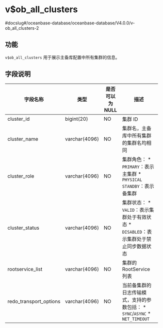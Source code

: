 v$ob_all_clusters 
======================================
#docslug#/oceanbase-database/oceanbase-database/V4.0.0/v-ob_all_clusters-2


功能 
-----------------------

`v$ob_all_clusters` 用于展示主备库配置中所有集群的信息。

字段说明 
-------------------------



|          字段名称          |      类型       | 是否可以为 NULL |                                                                               描述                                                                               |
|------------------------|---------------|------------|----------------------------------------------------------------------------------------------------------------------------------------------------------------|
| cluster_id             | bigint(20)    | NO         | 集群 ID                                                                                                                                                          |
| cluster_name           | varchar(4096) | NO         | 集群名，主备库中所有集群的集群名均相同                                                                                                                                            |
| cluster_role           | varchar(4096) | NO         | 集群角色： * `PRIMARY`：表示主集群   * `PHYSICAL STANDBY`：表示备集群        |
| cluster_status         | varchar(4096) | NO         | 集群状态： * `VALID`：表示集群处于有效状态   * `DISABLED`：表示集群处于禁止同步数据状态    |
| rootservice_list       | varchar(4096) | NO         | 集群的 RootService 列表                                                                                                                                             |
| redo_transport_options | varchar(4096) | NO         | 当前备集群的日志传输模式，支持的参数包括： * `SYNC`/`ASYNC`   * `NET_TIMEOUT`    |


